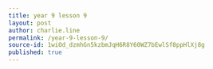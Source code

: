 ```yaml
---
title: year 9 lesson 9
layout: post
author: charlie.line
permalink: /year-9-lesson-9/
source-id: 1wiOd_dzmhGn5kzbmJqH6R8Y60WZ7bEwlSf8ppHlXj8g
published: true
---
```

